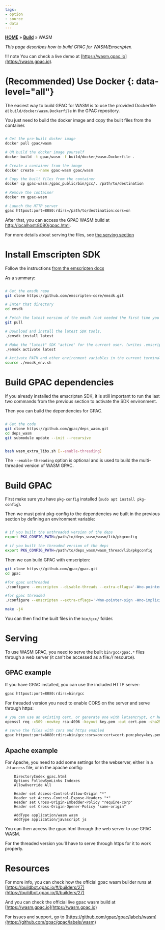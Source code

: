 ```yaml
---
tags:
- option
- source
- data
---
```


[**HOME**](Home) » [**Build**](Build-Introduction) » WASM

_This page describes how to build GPAC for WASM/Emscripten._

!!! note
    You can check a live demo at [https://wasm.gpac.io](https://wasm.gpac.io).


# (Recommended) Use Docker {: data-level="all"}

The easiest way to build GPAC for WASM is to use the provided Dockerfile at `build/docker/wasm.Dockerfile` in the GPAC repository.

You just need to build the docker image and copy the built files from the container.

```bash

# Get the pre-built docker image
docker pull gpac/wasm

# OR build the docker image yourself
docker build -t gpac/wasm -f build/docker/wasm.Dockerfile .

# Create a container from the image
docker create --name gpac-wasm gpac/wasm

# Copy the built files from the container
docker cp gpac-wasm:/gpac_public/bin/gcc/. /path/to/destination

# Remove the container
docker rm gpac-wasm

# Launch the HTTP server
gpac httpout:port=8080:rdirs=/path/to/destination:cors=on
```

After that, you can access the GPAC WASM build at [http://localhost:8080/gpac.html](http://localhost:8080/gpac.html).

For more details about serving the files, see [the serving section](#serving)

# Install Emscripten SDK

Follow the instructions [from the emscripten docs](https://emscripten.org/docs/getting_started/downloads.html#installation-instructions-using-the-emsdk-recommended)

As a summary:

```bash

# Get the emsdk repo
git clone https://github.com/emscripten-core/emsdk.git

# Enter that directory
cd emsdk

# Fetch the latest version of the emsdk (not needed the first time you clone)
git pull

# Download and install the latest SDK tools.
./emsdk install latest

# Make the "latest" SDK "active" for the current user. (writes .emscripten file)
./emsdk activate latest

# Activate PATH and other environment variables in the current terminal
source ./emsdk_env.sh

```

# Build GPAC dependencies

If you already installed the emscripten SDK, it is still important to run the last two commands from the previous section to activate the SDK environment.

Then you can build the dependencies for GPAC.

```bash

# Get the code
git clone https://github.com/gpac/deps_wasm.git
cd deps_wasm
git submodule update --init --recursive


bash wasm_extra_libs.sh [--enable-threading]

```

The `--enable-threading` option is optional and is used to build the multi-threaded version of WASM GPAC.

# Build GPAC

First make sure you have `pkg-config` installed (`sudo apt install pkg-config`).

Then we must point pkg-config to the dependencies we built in the previous section by defining an environment variable:

```bash

# if you built the unthreaded version of the deps
export PKG_CONFIG_PATH=/path/to/deps_wasm/wasm/lib/pkgconfig

# if you built the threaded version of the deps
export PKG_CONFIG_PATH=/path/to/deps_wasm/wasm_thread/lib/pkgconfig

```

Then we can build GPAC with emscripten:

```bash
git clone https://github.com/gpac/gpac.git
cd gpac

#for gpac unthreaded
./configure --emscripten --disable-threads --extra-cflags='-Wno-pointer-sign -Wno-implicit-const-int-float-conversion'

#for gpac threaded
./configure --emscripten --extra-cflags='-Wno-pointer-sign -Wno-implicit-const-int-float-conversion'

make -j4
```

You can then find the built files in the `bin/gcc/` folder.

# Serving

To use WASM GPAC, you need to serve the built `bin/gcc/gpac.*` files through a web server (it can't be accessed as a file:// resource).

## GPAC example

If you have GPAC installed, you can use the included HTTP server:

```bash
gpac httpout:port=8080:rdirs=bin/gcc
```

For threaded version you need to enable CORS on the server and serve through https:

```bash
# you can use an existing cert, or generate one with letsencrypt, or here we generate a self-signed certificate:
openssl req -x509 -newkey rsa:4096 -keyout key.pem -out cert.pem -sha256 -days 3650 -nodes -subj "/C=XX/ST=StateName/L=CityName/O=CompanyName/OU=CompanySectionName/CN=CommonNameOrHostname"

# serve the files with cors and https enabled
gpac httpout:port=8080:rdirs=bin/gcc:cors=on:cert=cert.pem:pkey=key.pem
```

## Apache example

For Apache, you need to add some settings for the webserver, either in a `.htaccess` file, or in the apache config:

```
    DirectoryIndex gpac.html
    Options FollowSymLinks Indexes
    AllowOverride All

    Header set Access-Control-Allow-Origin "*"
    Header set Access-Control-Expose-Headers "*"
    Header set Cross-Origin-Embedder-Policy "require-corp"
    Header set Cross-Origin-Opener-Policy "same-origin"

    AddType application/wasm wasm
    AddType application/javascript js
```

You can then access the gpac.html through the web server to use GPAC WASM.

For the threaded version you'll have to serve through https for it to work properly.


# Resources

For more info, you can check how the official gpac wasm builder runs at [https://buildbot.gpac.io/#/builders/27](https://buildbot.gpac.io/#/builders/27)

And you can check the official live gpac wasm build at [https://wasm.gpac.io](https://wasm.gpac.io)

For issues and support, go to [https://github.com/gpac/gpac/labels/wasm](https://github.com/gpac/gpac/labels/wasm)
